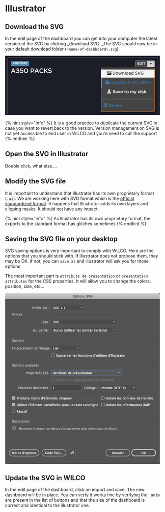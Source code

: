 # Illustrator

## Download the SVG

In the edit page of the dashboard you can get into your computer the latest version of the SVG by clicking _download SVG. _The SVG should now be in your default download folder (`<name-of-dashboard>.svg`)

![](<../../.gitbook/assets/image (11).png>)

{% hint style="info" %}
It is a good practice to duplicate the current SVG in case you want to revert back to the version. Version management on SVG is not yet accessible to end user in WILCO and you'd need to call the support
{% endhint %}

## Open the SVG in Illustrator

Double click, what else....

## Modify the SVG file

It is important to understand that Illustrator has its own proprietary format (`.ai`). We are working here with SVG format which is the [official standardized format](https://www.w3.org/TR/SVG2/). It happens that Illustrator adds its own layers and clipping masks. It should not have any impact

{% hint style="info" %}
As Illustrator has its own proprietary format, the exports to the standard format has glitches sometimes
{% endhint %}

## Saving the SVG file on your desktop

SVG saving options is very important to comply with WILCO. Here are the options that you should stick with. If Illustrator does not propose them, they may be OK. If not, you can `save as` and Illustrator will ask you for those options

The most important part is `attributs de présentation` or `presentation attributes` for the CSS properties. It will allow you to change the colors, position, size, etc...

![](<../../.gitbook/assets/image (10).png>)

## Update the SVG in WILCO

In the edit page of the dashboard, click on import and save. The new dashboard will be in place. You can verfy it works fine by verifying the `_anim` are present in the list of buttons and that the size of the dashboard is correct and identical to the illustrator one.
